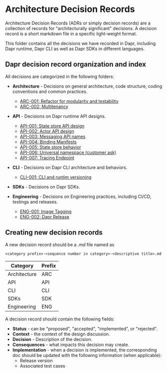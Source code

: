 # Architecture Decision Records

Architecture Decision Records (ADRs or simply decision records) are a collection of records for "architecturally significant" decisions. A decision record is a short markdown file in a specific light-weight format.

This folder contains all the decisions we have recorded in Dapr, including Dapr runtime, Dapr CLI as well as Dapr SDKs in different languages.

## Dapr decision record organization and index
All decisions are categorized in the following folders:
* **Architecture** - Decisions on general architecture, code structure, coding conventions and common practices.
  
  - [ARC-001: Refactor for modularity and testability](./architecture/ARC-001-refactor-for-modularity-and-testability.md)
  - [ARC-002: Multitenancy](./architecture/ARC-002-multitenancy.md)
  
* **API** - Decisions on Dapr runtime API designs.

  - [API-001: State store API design](./api/API-001-state-store-api-design.md)
  - [API-002: Actor API design](./api/API-002-actor-api-design.md)
  - [API-003: Messaging API names](./api/API-003-messaging-api-names.md)
  - [API-004: Binding Manifests](./api/API-004-binding-manifests.md)
  - [API-005: State store behavior](./api/API-005-state-store-behavior.md)
  - [API-006: Universal namespace (customer ask)](./api/API-006-universal-namespace.md)
  - [API-007: Tracing Endpoint](./api/API-007-tracing-endpoint.md)

* **CLI** - Decisions on Dapr CLI architecture and behaviors.

  - [CLI-001: CLI and runtim versioning](./cli/CLI-001-cli-and-runtime-versioning.md)
  
* **SDKs** - Decisions on Dapr SDKs.

* **Engineering** - Decisions on Engineering practices, including CI/CD, testings and releases.

  - [ENG-001: Image Tagging](./engineering/ENG-001-tagging.MD)
  - [ENG-002: Dapr Release](./engineering/ENG-002-Dapr-Release.MD)

## Creating new decision records
A new decision record should be a _.md_ file named as 
```
<category prefix>-<sequence number in category>-<descriptive title>.md
```
|Category|Prefix|
|----|----|
|Architecture|ARC|
|API|API|
|CLI|CLI|
|SDKs|SDK|
|Engineering|ENG|

A decision record should contain the following fields:

* **Status** - can be "proposed", "accepted", "implemented", or "rejected".
* **Context** - the context of the design discussion.
* **Decision** - Description of the decision.
* **Consequences** - what impacts this decision may create.
* **Implementation** - when a decision is implemented, the corresponding doc should be updated with the following information (when applicable):
  * Release version
  * Associated test cases
